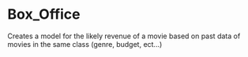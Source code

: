# Box_Office
Creates a model for the likely revenue of a movie based on past data of movies in the same class (genre, budget, ect...)
